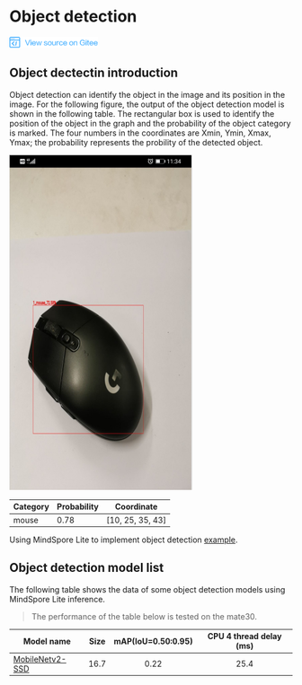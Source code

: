 ﻿# Object detection

<a href="https://gitee.com/mindspore/docs/blob/r1.0/docs/note/source_en/object_detection.md" target="_blank"><img src="./_static/logo_source.png"></a>

## Object dectectin introduction

Object detection can identify the object in the image and its position in the image. For the following figure, the output of the object detection model is shown in the following table. The rectangular box is used to identify the position of the object in the graph and the probability of the object category is marked. The four numbers in the coordinates are Xmin, Ymin, Xmax, Ymax; the probability represents the probility of the detected object.

![object_detectiontion](images/object_detection.png)

| Category | Probability | Coordinate       |
| -------- | ----------- | ---------------- |
| mouse    | 0.78        | [10, 25, 35, 43] |

Using MindSpore Lite to implement object detection [example](https://gitee.com/mindspore/mindspore/tree/r1.0/model_zoo/official/lite/object_detection).

## Object detection model list

The following table shows the data of some object detection models using MindSpore Lite inference.

> The performance of the table below is tested on the mate30.

| Model name      | Size | mAP(IoU=0.50:0.95) | CPU 4 thread delay (ms) |
|-----------------------| :----------: | :----------: | :-----------: |
| [MobileNetv2-SSD](https://download.mindspore.cn/model_zoo/official/lite/ssd_mobilenetv2_lite/ssd.ms) | 16.7 | 0.22 | 25.4 |

